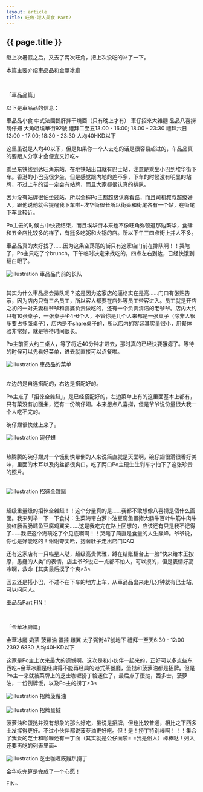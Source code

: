 ```yaml
---
layout: article
title: 旺角·港人美食 Part2
---
```

<h2>{{ page.title }}</h2>

继上次暑假之后，又去了两次旺角，把上次没吃的补了一下。

本篇主要介绍車品品和金華冰廳

<br>

「車品品篇」

以下是車品品的信息：

車品品小食
		中式法國鵝肝拌干燒面（只有晚上才有）
		車仔招來大雜麵 品品八喜撈 碗仔翅
		大角咀埃華街92號
		禮拜二至五13:00 - 16:00; 18:00 - 23:30
		禮拜六日13:00 - 17:00; 18:30 - 23:30
		人均40HKD以下

这里虽说是人均40以下，但是如果你一个人去吃的话是很容易超过的，车品品真的要跟人分享才会便宜又好吃~

乘坐东铁线到达旺角东站，在地铁站出口就有巴士站，注意是乘坐小巴到埃华街下车。香港的小巴我很少坐，但是感觉跟内地的差不多，下车的时候没有明显的站牌，不过上车的话一定会有站牌，而且大家都很认真的排队。

因为没有站牌很怕坐过站，所以全程Po主都超级认真看路，而且司机叔叔超级好人，跟他说他就会提醒我下车啦~埃华街很长所以街头和街尾各有一个站，在街尾下车比较近。

Po主去的时候占中快要结束，而且埃华街本来也不像旺角弥顿道那边繁华，食肆和五金店比较多的样子，有挺多吃粥和火锅的店。所以下午三四点街上并人不多。

車品品真的太好找了……因为这条空荡荡的街只有这家店门前在排队啊！！哭瞎了，Po主只吃了个brunch，下午临时决定来找吃的，四点左右到达，已经快饿到翻白眼了。

<div>
	<img class = "illustration" src = "{{site.baseurl}}/photos/2015-02-12/cpp-1.jpg" alt = "illustration" />
	<span class = "image_credit">車品品门前的长队</span>
</div>
<br>

其实为什么車品品会排队呢？这是因为这家店的逼格实在是高……门口有张贴告示，因为店内只有三名员工，所以客人都要在店外等员工带客进入。员工就是开店之初的一对夫妻档爷爷和婆婆负责做吃的，还有一个负责清洁的老爷爷。店内大约只有10张桌子，一张桌子坐4-6个人，不管你是几个人来都是一张桌子（除非人很多要占多张桌子），店内是不share桌子的，所以店内的客容其实量很小，用餐体验非常好，就是等待时间很长。

Po主前面大约三桌人，等了将近40分钟才进去，那时真的已经快要饿瘪了。等待的时候可以先看好菜单，进去就直接可以点餐啦。

<div>
	<img class = "illustration" src = "{{site.baseurl}}/photos/2015-02-12/cpp-2.jpg" alt = "illustration" />
	<span class = "image_credit">車品品的菜单</span>
</div>

<br>

左边的是自选搭配的，右边是搭配好的。

Po主点了「招徠全雜餸」，是已经搭配好的，左边菜单上有的这里面基本上都有，只有菜没有加面条，还有一份碗仔翅。本来想点八喜撈，但是爷爷说份量很大我一个人吃不完的。

碗仔翅很快就上来了。

<div>
	<img class = "illustration" src = "{{site.baseurl}}/photos/2015-02-12/cpp-3.jpg" alt = "illustration" />
	<span class = "image_credit">碗仔翅</span>
</div>

<br>

热腾腾的碗仔翅对一个饿到快晕倒的人来说简直就是天堂啊，碗仔翅很滑很香好美味，里面的木耳以及肉丝都很爽口。吃了两口Po主硬生生刹车才拍下了这张珍贵的照片。

<br>
<div>
	<img class = "illustration" src = "{{site.baseurl}}/photos/2015-02-12/cpp-4.jpg" alt = "illustration" />
	<span class = "image_credit">招徠全雜餸</span>
</div>

<br>

超级重量级的招徠全雜餸！！这个分量真的是……我都不敢想像八喜撈是個什么画面。我来列举一下一下食材：生菜海带白萝卜油豆腐鱼蛋猪大肠牛百叶牛筋牛肉牛腩红肠香肠鳕鱼豆腐鸡翼尖……这是我吃完在路上回想的，应该还有只是我不记得了……我把这个海碗吃了个见底啊啊！！哭瞎了简直是食量的人生巔峰。爷爷说，你也是好能吃的！谢谢夸奖哈，抱著肚子走出店门QAQ

还有这家店有一只喵星人哒，超级高贵优雅，蹲在结账柜台上一脸“快来给本王按摩，愚蠢的人类”的表情。店主爷爷说它一点都不怕人，可以摸的，但是表情好高冷啊，救命【其实最后摸了个爽>3<

回去还是搭小巴，不过不在下车的地方上车，从車品品出来走几分钟就有巴士站，可以问问人。

車品品Part FIN！

<br>

「金華冰廳篇」

金華冰廳
		奶茶 菠蘿油 蛋撻 雞翼
		太子弼街47號地下
		禮拜一至天6:30 - 12:00
		2392 6830
		人均40HKD以下

这家是Po主上次来最大的遗憾啊。这次是和小伙伴一起来的，正好可以多点些东西吃~金華冰廳是经典得不能再经典的港式茶餐廳，蛋挞和菠萝油都是招牌。但是Po主一来就被菜牌上的芝士咖喱捞丁給迷住了，最后点了蛋挞，西多士，菠萝油，一份例牌饭，以及Po主的捞丁>3<

<div>
	<img class = "illustration" src = "{{site.baseurl}}/photos/2015-02-12/jhbt-1.jpg" alt = "illustration" />
	<span class = "image_credit">招牌菠蘿油</span>
</div>
<br>
<div>
	<img class = "illustration" src = "{{site.baseurl}}/photos/2015-02-12/jhbt-2.jpg" alt = "illustration" />
	<span class = "image_credit">招牌蛋撻</span>
</div>

菠萝油和蛋挞并没有想象的那么好吃，虽说是招牌，但也比较普通，相比之下西多士发挥得更好。不过小伙伴都说菠萝油更好吃。但！是！捞丁特别棒啊！！！集合了我爱的芝士和咖喱还有一丁面（其实就是公仔面啦= =我是俗人）棒棒哒！列入还要再吃的列表里面~

<div>
	<img class = "illustration" src = "{{site.baseurl}}/photos/2015-02-12/jhbt-3.jpg" alt = "illustration" />
	<span class = "image_credit">芝士咖喱既雞趴撈丁</span>
</div>

金华吃完算是完成了一个心愿！

FIN~
